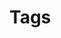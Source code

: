 # Tags

<style>
    /* Used on the tags page */
.md-sidebar--secondary {
  text-transform: uppercase;
}
</style>
<!-- material/tags -->